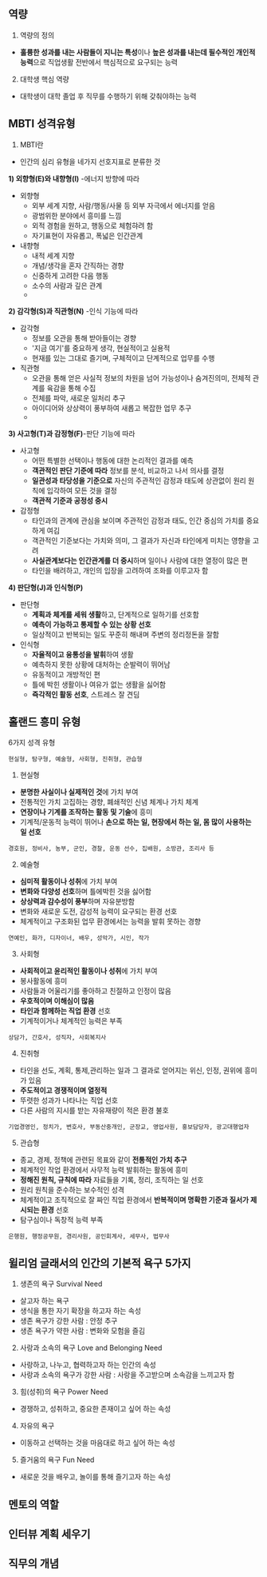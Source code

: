 ## 역량

1. 역량의 정의   
* **훌륭한 성과를 내는 사람들이 지니는 특성**이나 **높은 성과를 내는데 필수적인 개인적능력**으로 직업생활 전반에서 핵심적으로 요구되는 능력
2. 대학생 핵심 역량
* 대학생이 대학 졸업 후 직무를 수행하기 위해 갖춰야하는 능력

## MBTI 성격유형
1. MBTI란
* 인간의 심리 유형을 네가지 선호지표로 분류한 것

**1) 외향형(E)와 내향형(I)** -에너지 방향에 따라
- 외향형
   - 외부 세계 지향, 사람/행동/사물 등 외부 자극에서 에너지를 얻음
   - 광범위한 분야에서 흥미를 느낌
   - 외적 경험을 원하고, 행동으로 체험햐려 함
   - 자기표현이 자유롭고, 폭넓은 인간관계
- 내향형
   - 내적 세계 지향
   - 개념/생각을 혼자 간직하는 경향
   - 신중하게 고려한 다음 행동
   - 소수의 사람과 깊은 관계
   - 
**2) 감각형(S)과 직관형(N)** -인식 기능에 따라
- 감각형
   - 정보를 오관을 통해 받아들이는 경향
   - '지금 여기'를 중요하게 생각, 현실적이고 실용적
   - 현재를 있는 그대로 즐기며, 구체적이고 단계적으로 업무를 수행
 - 직관형
    - 오관을 통해 얻은 사실적 정보의 차원을 넘어 가능성이나 숨겨진의미, 전체적 관계를 육감을 통해 수집
    - 전체를 파악, 새로운 일처리 추구
    - 아이디어와 상상력이 풍부하여 새롭고 복잡한 업무 추구
    - 
 **3) 사고형(T)과 감정형(F)**-판단 기능에 따라
 - 사고형
    - 어떤 특별한 선택이나 행동에 대한 논리적인 결과를 예측
    - **객관적인 판단 기준에 따라** 정보를 분석, 비교하고 나서 의사를 결정
    - **일관성과 타당성을 기준으로** 자신의 주관적인 감정과 태도에 상관없이 원리 원칙에 입각하여 모든 것을 결정
    - __객관적 기준과 공정성 중시__
 - 감정형
    - 타인과의 관계에 관심을 보이며 주관적인 감정과 태도, 인간 중심의 가치를 중요하게 여김
    - 객관적인 기준보다는 가치와 의미, 그 결과가 자신과 타인에게 미치는 영향을 고려
    - **사실관계보다는 인간관계를 더 중시**하며 일이나 사람에 대한 열정이 많은 편
    - 타인을 배려하고, 개인의 입장을 고려하여 조화를 이루고자 함
  
  **4) 판단형(J)과 인식형(P)**
  - 판단형
     - **계획과 체계를 세워 생활**하고, 단계적으로 일하기를 선호함
     - **예측이 가능하고 통제할 수 있는 상황 선호**
     - 일상적이고 반복되는 일도 꾸준히 해내며 주변의 정리정돈을 잘함
  - 인식형
     - **자율적이고 융통성을 발휘**하여 생활
     - 예측하지 못한 상황에 대처하는 순발력이 뛰어남
     - 유동적이고 개방적인 편
     - 틀에 박힌 생활이나 여유가 없는 생활을 싫어함
     - **즉각적인 활동 선호**, 스트레스 잘 견딤

## 홀랜드 흥미 유형
6가지 성격 유형
```
현실형, 탐구형, 예술형, 사회형, 진취형, 관습형
```
1. 현실형
- **분명한 사실이나 실제적인 것**에 가치 부여
- 전통적인 가치 고집하는 경향, 폐쇄적인 신념 체계나 가치 체계
- **연장이나 기계를 조작하는 활동 및 기술**에 흥미
- 기계적/운동적 능력이 뛰어나 **손으로 하는 일, 현장에서 하는 일, 몸 많이 사용하는 일 선호**
```
경호원, 정비사, 농부, 군인, 경찰, 운동 선수, 집배원, 소방관, 조리사 등
```

2. 예술형
- **심미적 활동이나 성취**에 가치 부여
- **변화와 다양성 선호**하며 틀에박힌 것을 싫어함
- **상상력과 감수성이 풍부**하며 자유분방함
- 변화와 새로운 도전, 감성적 능력이 요구되는 환경 선호
- 체계적이고 구조화된 업무 환경에서는 능력을 발휘 못하는 경향
```
연예인, 화가, 디자이너, 배우, 성악가, 시인, 작가
```

3. 사회형
- **사회적이고 윤리적인 활동이나 성취**에 가치 부여
- 봉사활동에 흥미
- 사람들과 어울리기를 좋아하고 친절하고 인정이 많음
- **우호적이며 이해심이 많음**
- **타인과 함께하는 직업 환경** 선호
- 기계적이거나 체계적인 능력은 부족
```
상담가, 간호사, 성직자, 사회복지사 
```

4. 진취형
- 타인을 선도, 계획, 통제,관리하는 일과 그 결과로 얻어지는 위신, 인정, 권위에 흥미가 있음
- **주도적이고 경쟁적이며 열정적**
- 뚜렷한 성과가 나타나는 직업 선호
- 다른 사람의 지시를 받는 자유재량이 적은 환경 불호
```
기업경영인, 정치가, 변호사, 부동산중개인, 군장교, 영업사원, 홍보담당자, 광고대행업자
```

5. 관습형
- 종교, 경제, 정책에 관련된 목표와 같이 **전통적인 가치 추구**
- 체계적인 작업 환경에서 사무적 능력 발휘하는 활동에 흥미
- **정해진 원칙, 규칙에 따라** 자료들을 기록, 정리, 조직하는 일 선호
- 원리 원칙을 준수하는 보수적인 성격
- 체계적이고 조직적으로 잘 짜인 직업 환경에서 **반복적이며 명확한 기준과 질서가 제시되는 환경** 선호
- 탐구심이나 독창적 능력 부족
```
은행원, 행정공무원, 경리사원, 공인회계사, 세무사, 법무사
```

## 윌리엄 글래서의 인간의 기본적 욕구 5가지 
1. 생존의 욕구 Survival Need
- 살고자 하는 욕구
- 생식을 통한 자기 확장을 하고자 하는 속성
- 생존 욕구가 강한 사람 : 안정 추구
- 생존 욕구가 약한 사람 : 변화와 모험을 즐김

2. 사랑과 소속의 욕구 Love and Belonging Need
- 사랑하고, 나누고, 협력하고자 하는 인간의 속성
- 사랑과 소속의 욕구가 강한 사람 : 사랑을 주고받으며 소속감을 느끼고자 함

3. 힘(성취)의 욕구 Power Need
- 경쟁하고, 성취하고, 중요한 존재이고 싶어 하는 속성

4. 자유의 욕구
- 이동하고 선택하는 것을 마음대로 하고 싶어 하는 속성

5. 즐거움의 욕구 Fun Need
- 새로운 것을 배우고, 놀이를 통해 즐기고자 하는 속성

## 멘토의 역할
## 인터뷰 계획 세우기
## 직무의 개념
